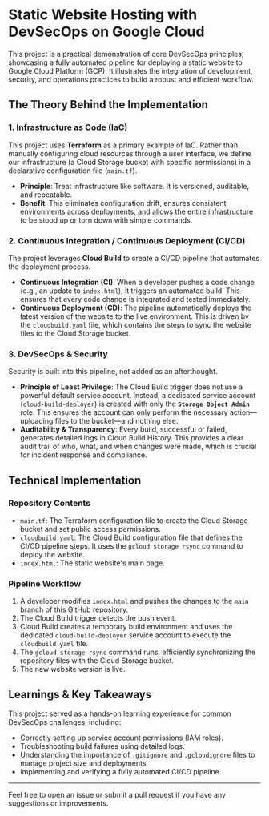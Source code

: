# Static Website Hosting with DevSecOps on Google Cloud

This project is a practical demonstration of core DevSecOps principles, showcasing a fully automated pipeline for deploying a static website to Google Cloud Platform (GCP). It illustrates the integration of development, security, and operations practices to build a robust and efficient workflow.

## The Theory Behind the Implementation 

### 1. Infrastructure as Code (IaC)

This project uses **Terraform** as a primary example of IaC. Rather than manually configuring cloud resources through a user interface, we define our infrastructure (a Cloud Storage bucket with specific permissions) in a declarative configuration file (`main.tf`).

* **Principle**: Treat infrastructure like software. It is versioned, auditable, and repeatable.
* **Benefit**: This eliminates configuration drift, ensures consistent environments across deployments, and allows the entire infrastructure to be stood up or torn down with simple commands.

### 2. Continuous Integration / Continuous Deployment (CI/CD)

The project leverages **Cloud Build** to create a CI/CD pipeline that automates the deployment process.

* **Continuous Integration (CI)**: When a developer pushes a code change (e.g., an update to `index.html`), it triggers an automated build. This ensures that every code change is integrated and tested immediately.
* **Continuous Deployment (CD)**: The pipeline automatically deploys the latest version of the website to the live environment. This is driven by the `cloudbuild.yaml` file, which contains the steps to sync the website files to the Cloud Storage bucket.

### 3. DevSecOps & Security

Security is built into this pipeline, not added as an afterthought.

* **Principle of Least Privilege**: The Cloud Build trigger does not use a powerful default service account. Instead, a dedicated service account (`cloud-build-deployer`) is created with only the **`Storage Object Admin`** role. This ensures the account can only perform the necessary action—uploading files to the bucket—and nothing else.
* **Auditability & Transparency**: Every build, successful or failed, generates detailed logs in Cloud Build History. This provides a clear audit trail of who, what, and when changes were made, which is crucial for incident response and compliance.

## Technical Implementation 

### Repository Contents

* `main.tf`: The Terraform configuration file to create the Cloud Storage bucket and set public access permissions.
* `cloudbuild.yaml`: The Cloud Build configuration file that defines the CI/CD pipeline steps. It uses the `gcloud storage rsync` command to deploy the website.
* `index.html`: The static website's main page.

### Pipeline Workflow

1.  A developer modifies `index.html` and pushes the changes to the `main` branch of this GitHub repository.
2.  The Cloud Build trigger detects the push event.
3.  Cloud Build creates a temporary build environment and uses the dedicated `cloud-build-deployer` service account to execute the `cloudbuild.yaml` file.
4.  The `gcloud storage rsync` command runs, efficiently synchronizing the repository files with the Cloud Storage bucket.
5.  The new website version is live.

## Learnings & Key Takeaways

This project served as a hands-on learning experience for common DevSecOps challenges, including:

* Correctly setting up service account permissions (IAM roles).
* Troubleshooting build failures using detailed logs.
* Understanding the importance of `.gitignore` and `.gcloudignore` files to manage project size and deployments.
* Implementing and verifying a fully automated CI/CD pipeline.

---

Feel free to open an issue or submit a pull request if you have any suggestions or improvements.
